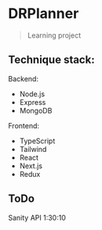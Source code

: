 # DRPlanner
> Learning project

## Technique stack:
Backend:
- Node.js
- Express
- MongoDB

Frontend:
- TypeScript
- Tailwind
- React
- Next.js
- Redux

## ToDo
Sanity API 1:30:10
